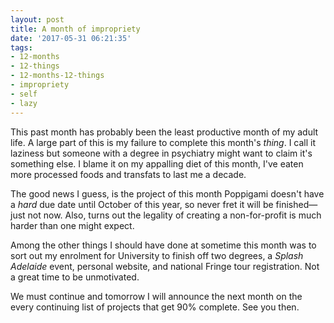 ```yaml
---
layout: post
title: A month of impropriety
date: '2017-05-31 06:21:35'
tags:
- 12-months
- 12-things
- 12-months-12-things
- impropriety
- self
- lazy
---
```


This past month has probably been the least productive month of my adult life. A large part of this is my failure to complete this month's *thing*. I call it laziness but someone with a degree in psychiatry might want to claim it's something else. I blame it on my appalling diet of this month, I've eaten more processed foods and transfats to last me a decade. 

The good news I guess, is the project of this month Poppigami doesn't have a *hard* due date until October of this year, so never fret it will be finished—just not now. Also, turns out the legality of creating a non-for-profit is much harder than one might expect. 

Among the other things I should have done at sometime this month was to sort out my enrolment for University to finish off two degrees, a *Splash Adelaide* event, personal website, and national Fringe tour registration. Not a great time to be unmotivated. 

We must continue and tomorrow I will announce the next month on the every continuing list of projects that get 90% complete. See you then.